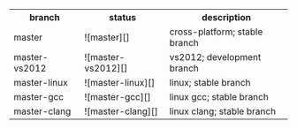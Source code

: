 [master]: https://api.travis-ci.org/timothy-shields/linq-cpp.png?branch=master
[master-clang]: https://api.travis-ci.org/timothy-shields/linq-cpp.png?branch=master-clang
[master-gcc]: https://api.travis-ci.org/timothy-shields/linq-cpp.png?branch=master-gcc
[master-linux]: https://api.travis-ci.org/timothy-shields/linq-cpp.png?branch=master-linux
[master-vs2012]: https://api.travis-ci.org/timothy-shields/linq-cpp.png?branch=master-vs2012

<table>
<tr><th>branch</th><th>status</th><th>description</th></tr>
<tr><td>master</td><td>![master][]</td><td>cross-platform; stable branch</td></tr>
<tr><td>master-vs2012</td><td>![master-vs2012][]</td><td>vs2012; development branch</td></tr>
<tr><td>master-linux</td><td>![master-linux][]</td><td>linux; stable branch</td></tr>
<tr><td>master-gcc</td><td>![master-gcc][]</td><td>linux gcc; stable branch</td></tr>
<tr><td>master-clang</td><td>![master-clang][]</td><td>linux clang; stable branch</td></tr>
</table>
